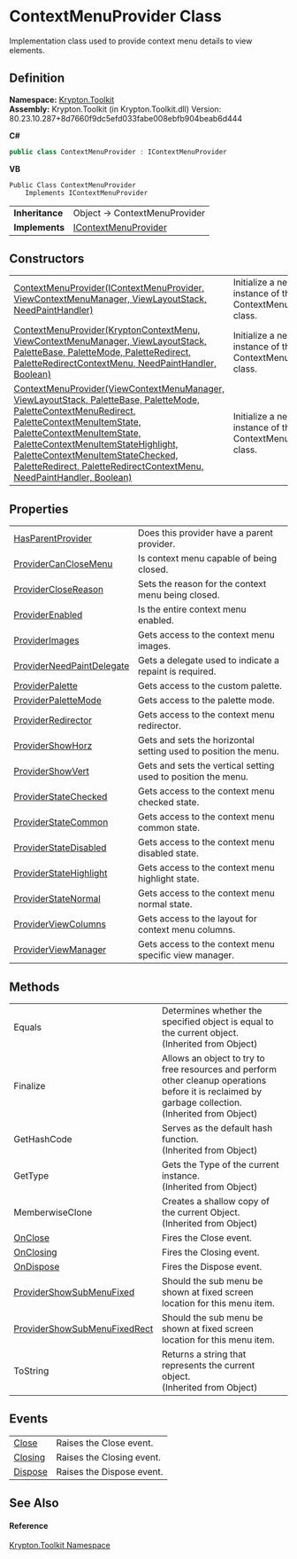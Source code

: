 # ContextMenuProvider Class


Implementation class used to provide context menu details to view elements.



## Definition
**Namespace:** <a href="79d2eac2-21f4-54ff-7552-b20c33c30600.md">Krypton.Toolkit</a>  
**Assembly:** Krypton.Toolkit (in Krypton.Toolkit.dll) Version: 80.23.10.287+8d7660f9dc5efd033fabe008ebfb904beab6d444

**C#**
``` C#
public class ContextMenuProvider : IContextMenuProvider
```
**VB**
``` VB
Public Class ContextMenuProvider
	Implements IContextMenuProvider
```

<table><tr><td><strong>Inheritance</strong></td><td>Object  →  ContextMenuProvider</td></tr>
<tr><td><strong>Implements</strong></td><td><a href="169231ea-b03a-bb4a-0d84-38bca06f5a4d.md">IContextMenuProvider</a></td></tr>
</table>



## Constructors
<table>
<tr>
<td><a href="1e0b888e-317e-8371-6a9b-a9cdbed2dd95.md">ContextMenuProvider(IContextMenuProvider, ViewContextMenuManager, ViewLayoutStack, NeedPaintHandler)</a></td>
<td>Initialize a new instance of the ContextMenuProvider class.</td></tr>
<tr>
<td><a href="fcfd6393-47ec-4714-9ba5-dc37ff56e695.md">ContextMenuProvider(KryptonContextMenu, ViewContextMenuManager, ViewLayoutStack, PaletteBase, PaletteMode, PaletteRedirect, PaletteRedirectContextMenu, NeedPaintHandler, Boolean)</a></td>
<td>Initialize a new instance of the ContextMenuProvider class.</td></tr>
<tr>
<td><a href="c90abe1c-f4ce-c98e-3fce-5dcf0a1333e8.md">ContextMenuProvider(ViewContextMenuManager, ViewLayoutStack, PaletteBase, PaletteMode, PaletteContextMenuRedirect, PaletteContextMenuItemState, PaletteContextMenuItemState, PaletteContextMenuItemStateHighlight, PaletteContextMenuItemStateChecked, PaletteRedirect, PaletteRedirectContextMenu, NeedPaintHandler, Boolean)</a></td>
<td>Initialize a new instance of the ContextMenuProvider class.</td></tr>
</table>

## Properties
<table>
<tr>
<td><a href="b170ae93-dc5d-d82e-e351-d6cde520c54b.md">HasParentProvider</a></td>
<td>Does this provider have a parent provider.</td></tr>
<tr>
<td><a href="4faa1e22-61c5-171a-7383-a89e97bc29d1.md">ProviderCanCloseMenu</a></td>
<td>Is context menu capable of being closed.</td></tr>
<tr>
<td><a href="4c3a3742-0ef2-acef-c414-2e5249f75271.md">ProviderCloseReason</a></td>
<td>Sets the reason for the context menu being closed.</td></tr>
<tr>
<td><a href="ce60cc02-b0d0-ce39-395e-0406a385b991.md">ProviderEnabled</a></td>
<td>Is the entire context menu enabled.</td></tr>
<tr>
<td><a href="7310331f-01b3-454b-e9e4-87b80baf13c5.md">ProviderImages</a></td>
<td>Gets access to the context menu images.</td></tr>
<tr>
<td><a href="4742cbf4-b59a-6856-dc2d-a922d8a6cdfa.md">ProviderNeedPaintDelegate</a></td>
<td>Gets a delegate used to indicate a repaint is required.</td></tr>
<tr>
<td><a href="135c1b77-3289-4d29-c3e8-3a9b007a6320.md">ProviderPalette</a></td>
<td>Gets access to the custom palette.</td></tr>
<tr>
<td><a href="870ea042-5baf-2fe4-5bbf-24d2d052dbac.md">ProviderPaletteMode</a></td>
<td>Gets access to the palette mode.</td></tr>
<tr>
<td><a href="d8d5eccc-28ad-dfb8-8f43-0d99a77335c6.md">ProviderRedirector</a></td>
<td>Gets access to the context menu redirector.</td></tr>
<tr>
<td><a href="ddafd17a-84dc-833b-d995-ad0b8777d648.md">ProviderShowHorz</a></td>
<td>Gets and sets the horizontal setting used to position the menu.</td></tr>
<tr>
<td><a href="8bf722c6-4f47-2d6d-4dbd-138779faeeb8.md">ProviderShowVert</a></td>
<td>Gets and sets the vertical setting used to position the menu.</td></tr>
<tr>
<td><a href="eed627d2-1ef1-9761-4cfa-42941ae73c00.md">ProviderStateChecked</a></td>
<td>Gets access to the context menu checked state.</td></tr>
<tr>
<td><a href="fc078e39-58e8-16f7-6eed-c0edd9930809.md">ProviderStateCommon</a></td>
<td>Gets access to the context menu common state.</td></tr>
<tr>
<td><a href="70460e88-97d8-ab16-bdd7-5bc7f2ac63f1.md">ProviderStateDisabled</a></td>
<td>Gets access to the context menu disabled state.</td></tr>
<tr>
<td><a href="4a06e584-a5b5-3431-5278-da2c3ca4e724.md">ProviderStateHighlight</a></td>
<td>Gets access to the context menu highlight state.</td></tr>
<tr>
<td><a href="4ded3f65-0f31-eb13-cf6a-0722f8a724ad.md">ProviderStateNormal</a></td>
<td>Gets access to the context menu normal state.</td></tr>
<tr>
<td><a href="b22fc9f1-8320-c9a8-9917-eed85901cdbb.md">ProviderViewColumns</a></td>
<td>Gets access to the layout for context menu columns.</td></tr>
<tr>
<td><a href="26ccb99a-1c3d-fc7b-3db4-0874c6ec82c1.md">ProviderViewManager</a></td>
<td>Gets access to the context menu specific view manager.</td></tr>
</table>

## Methods
<table>
<tr>
<td>Equals</td>
<td>Determines whether the specified object is equal to the current object.<br />(Inherited from Object)</td></tr>
<tr>
<td>Finalize</td>
<td>Allows an object to try to free resources and perform other cleanup operations before it is reclaimed by garbage collection.<br />(Inherited from Object)</td></tr>
<tr>
<td>GetHashCode</td>
<td>Serves as the default hash function.<br />(Inherited from Object)</td></tr>
<tr>
<td>GetType</td>
<td>Gets the Type of the current instance.<br />(Inherited from Object)</td></tr>
<tr>
<td>MemberwiseClone</td>
<td>Creates a shallow copy of the current Object.<br />(Inherited from Object)</td></tr>
<tr>
<td><a href="294cf117-946f-d979-fe05-521ce403b376.md">OnClose</a></td>
<td>Fires the Close event.</td></tr>
<tr>
<td><a href="dc577a4b-3f15-e4c2-ce4c-55293c9efa50.md">OnClosing</a></td>
<td>Fires the Closing event.</td></tr>
<tr>
<td><a href="50c88c8b-b8a7-f784-c50b-0a98b815959c.md">OnDispose</a></td>
<td>Fires the Dispose event.</td></tr>
<tr>
<td><a href="aa9844fe-7b38-6932-6324-d8da6ae60e57.md">ProviderShowSubMenuFixed</a></td>
<td>Should the sub menu be shown at fixed screen location for this menu item.</td></tr>
<tr>
<td><a href="fb711ea9-d8a4-692b-afdb-69cb881e7e1d.md">ProviderShowSubMenuFixedRect</a></td>
<td>Should the sub menu be shown at fixed screen location for this menu item.</td></tr>
<tr>
<td>ToString</td>
<td>Returns a string that represents the current object.<br />(Inherited from Object)</td></tr>
</table>

## Events
<table>
<tr>
<td><a href="ba3006a1-e4b1-67c5-b224-2be84386a9f2.md">Close</a></td>
<td>Raises the Close event.</td></tr>
<tr>
<td><a href="b24cbbbb-f3a2-285f-bd72-8c958a23f7eb.md">Closing</a></td>
<td>Raises the Closing event.</td></tr>
<tr>
<td><a href="807316ec-b151-362e-6822-82b8d705957e.md">Dispose</a></td>
<td>Raises the Dispose event.</td></tr>
</table>

## See Also


#### Reference
<a href="79d2eac2-21f4-54ff-7552-b20c33c30600.md">Krypton.Toolkit Namespace</a>  

